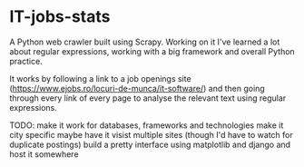 # IT-jobs-stats

A Python web crawler built using Scrapy. Working on it I've learned a lot about regular expressions, working with a big framework and overall Python practice. 

It works by following a link to a job openings site (https://www.ejobs.ro/locuri-de-munca/it-software/) and then going through every link of every page to analyse the relevant text using regular expressions. 



TODO:
    make it work for databases, frameworks and technologies 
    make it city specific
    maybe have it visist multiple sites (though I'd have to watch for duplicate postings)
    build a pretty interface using matplotlib and django and host it somewhere
